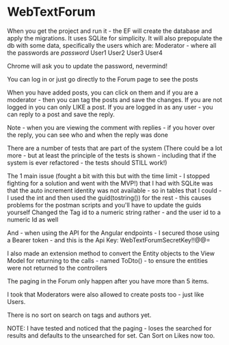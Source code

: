 # WebTextForum

When you get the project and run it - the EF will create the database and apply the migrations.  It uses SQLite for simplicity.
It will also prepopulate the db with some data, specifically the users which are:
Moderator - where all the passwords are *password*
User1
User2
User3
User4

Chrome will ask you to update the password, nevermind!

You can log in or just go directly to the Forum page to see the posts

When you have added posts, you can click on them and if you are a moderator - then you can tag the posts and save the changes.  If you are not logged in you can only LIKE a post.
If you are logged in as any user - you can reply to a post and save the reply.

Note - when you are viewing the comment with replies - if you hover over the reply, you can see who and when the reply was done

There are a number of tests that are part of the system (There could be a lot more - but at least the principle of the tests is shown - including that if the system is ever refactored - the tests should STILL work!)

The 1 main issue (fought a bit with this but with the time limit - I stopped fighting for a solution and went with the MVP!) that I had with SQLite was that the auto increment identity was not available - so in tables that I could - I used the int and then used the guid(tostring()) for the rest - this causes problems for the postman scripts and you'll have to update the guids yourself
Changed the Tag id to a numeric string rather - and the user id to a numeric Id as well

And - when using the API for the Angular endpoints - I secured those using a Bearer token - and this is the Api Key: WebTextForumSecretKey!!@@=

I also made an extension method to convert the Entity objects to the View Model for returning to the calls - named ToDto() - to ensure the entities were not returned to the controllers

The paging in the Forum only happen after you have more than 5 items.

I took that Moderators were also allowed to create posts too - just like Users.

There is no sort on search on tags and authors yet.

NOTE: I have tested and noticed that the paging - loses the searched for results and defaults to the unsearched for set.  Can Sort on Likes now too.
